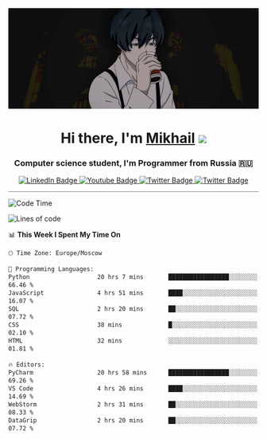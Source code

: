 <div>
  <div align="center">
    <img src="img/banner.jpg"/>
    <h1 align="center">Hi there, I'm <a href="https://github.com/Angeloffy" target="_blank">Mikhail</a> 
    <img src="https://github.com/blackcater/blackcater/raw/main/images/Hi.gif" height="32"/></h1>
  </div>

  <h3 align="center">Computer science student, I'm Programmer from Russia 🇷🇺</h3>
  <div id="badges" align="center">
    <a href="https://t.me/angeloffy">
      <img src="https://img.shields.io/badge/Telegram-2CA5E0?style=for-the-badge&logo=telegram&logoColor=white" alt="LinkedIn Badge"/>
    </a>
    <a href="https://www.youtube.com/channel/UCEL3-LeG0U1_2Ji9XXcPhkQ">
      <img src="https://img.shields.io/badge/YouTube-red?style=for-the-badge&logo=youtube&logoColor=white" alt="Youtube Badge"/>
    </a>
    <a href="mailto:angeloffy.work@gmail.com">
      <img src="https://img.shields.io/badge/Gmail-D14836?style=for-the-badge&logo=gmail&logoColor=white" alt="Twitter Badge"/>
    </a>
    <a href="https://discordapp.com/users/949624873649582121">
      <img src="https://img.shields.io/badge/Discord-7289DA?style=for-the-badge&logo=discord&logoColor=white" alt="Twitter Badge"/>
    </a>
</div>
 
 <hr style="height:1px; color:black; background-color:gray"> 
  
<!--START_SECTION:waka-->
![Code Time](http://img.shields.io/badge/Code%20Time-489%20hrs%203%20mins-blue)

![Lines of code](https://img.shields.io/badge/From%20Hello%20World%20I%27ve%20Written-98.0%20thousand%20lines%20of%20code-blue)

📊 **This Week I Spent My Time On** 

```text
🕑︎ Time Zone: Europe/Moscow

💬 Programming Languages: 
Python                   20 hrs 7 mins       █████████████████░░░░░░░░   66.46 % 
JavaScript               4 hrs 51 mins       ████░░░░░░░░░░░░░░░░░░░░░   16.07 % 
SQL                      2 hrs 20 mins       ██░░░░░░░░░░░░░░░░░░░░░░░   07.72 % 
CSS                      38 mins             █░░░░░░░░░░░░░░░░░░░░░░░░   02.10 % 
HTML                     32 mins             ░░░░░░░░░░░░░░░░░░░░░░░░░   01.81 % 

🔥 Editors: 
PyCharm                  20 hrs 58 mins      █████████████████░░░░░░░░   69.26 % 
VS Code                  4 hrs 26 mins       ████░░░░░░░░░░░░░░░░░░░░░   14.69 % 
WebStorm                 2 hrs 31 mins       ██░░░░░░░░░░░░░░░░░░░░░░░   08.33 % 
DataGrip                 2 hrs 20 mins       ██░░░░░░░░░░░░░░░░░░░░░░░   07.72 % 
```


<!--END_SECTION:waka-->
